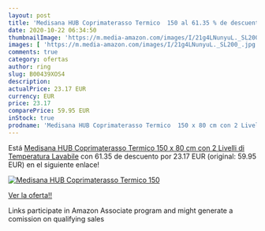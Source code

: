 ```yaml
---
layout: post
title: 'Medisana HUB Coprimaterasso Termico  150 al 61.35 % de descuento'
date: 2020-10-22 06:34:50
thumbnailImage: 'https://m.media-amazon.com/images/I/21g4LNunyuL._SL200_.jpg'
images: [ 'https://m.media-amazon.com/images/I/21g4LNunyuL._SL200_.jpg' ]
comments: true
category: ofertas
author: ring
slug: B00439XOS4
description:
actualPrice: 23.17 EUR
currency: EUR
price: 23.17
comparePrice: 59.95 EUR
inStock: true
prodname: 'Medisana HUB Coprimaterasso Termico  150 x 80 cm con 2 Livelli di Temperatura  Lavabile'
---
```


Está [Medisana HUB Coprimaterasso Termico  150 x 80 cm con 2 Livelli di Temperatura  Lavabile](https://www.amazon.it/dp/B00439XOS4/?tag=tolees00-21) con 61.35 de descuento por 23.17 EUR (original: 59.95 EUR) en el siguiente enlace!

[![Medisana HUB Coprimaterasso Termico  150](https://m.media-amazon.com/images/I/21g4LNunyuL._SL200_.jpg)](https://www.amazon.it/dp/B00439XOS4/?tag=tolees00-21)

[Ver la oferta!!](https://www.amazon.it/dp/B00439XOS4/?tag=tolees00-21)

Links participate in Amazon Associate program and might generate a comission on qualifying sales


